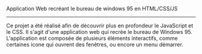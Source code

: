Application Web recréant le bureau de windows 95 en HTML/CSS/JS

-------------------

Ce projet a été réalisé afin de découvrir plus en profondeur le JavaScript et le CSS. Il s'agit d'une application web qui recrée le bureau de Windows 95. L'application est composée de plusieurs éléments interactifs, comme certaines icone qui ouvrent des fenêtres, ou encore un menu démarrer.